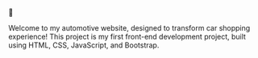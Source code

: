 🚗

Welcome to my automotive website, designed to transform car shopping experience! This project is my first front-end development project, built using HTML, CSS, JavaScript, and Bootstrap.

